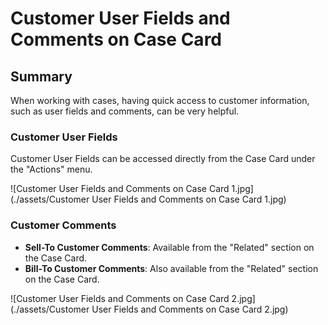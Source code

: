 # Customer User Fields and Comments on Case Card

## Summary 

When working with cases, having quick access to customer information, such as user fields and comments, can be very helpful.

### Customer User Fields

Customer User Fields can be accessed directly from the Case Card under the "Actions" menu.

![Customer User Fields and Comments on Case Card 1.jpg](./assets/Customer User Fields and Comments on Case Card 1.jpg)


### Customer Comments

- **Sell-To Customer Comments**: Available from the "Related" section on the Case Card.
- **Bill-To Customer Comments**: Also available from the "Related" section on the Case Card.


![Customer User Fields and Comments on Case Card 2.jpg](./assets/Customer User Fields and Comments on Case Card 2.jpg)